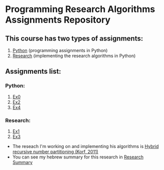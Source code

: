 # Programming Research Algorithms Assignments Repository

## This course has two types of assignments:
1. [Python](Python) (programming assignments in Python)
2. [Research](Research) (implementing the research algorithms in Python)

## Assignments list:
### Python:
1. [Ex0](Python/Ex0)
2. [Ex2](Python/Ex2)
3. [Ex4](Python/Ex4)

### Research:
1. [Ex1](Research/Ex1)
2. [Ex3](Research/Ex3)

* The reseach I'm working on and implementing his algorithms is [Hybrid recursive number partitioning (Korf, 2011)](http://citeseerx.ist.psu.edu/viewdoc/download?rep=rep1&type=pdf&doi=10.1.1.208.2132)
* You can see my hebrew summary for this research in [Research Summary](https://github.com/kggold4/programming-research-algorithms-assignments/blob/main/Research/Ex1/%D7%A1%D7%99%D7%9B%D7%95%D7%9D%20%D7%9E%D7%90%D7%9E%D7%A8.pdf)